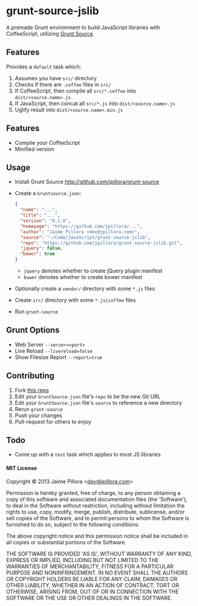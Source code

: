 grunt-source-jslib
====================

A premade Grunt environment to build JavaScript libraries with CoffeeScript,
utilizing [Grunt Source](https://github.com/jpillora/grunt-source).

## Features

Provides a `default` task which:

1. Assumes you have `src/` directory
1. Checks if there are `.coffee` files in `src/`
1. If CoffeeScript, then compile all `src/*.coffee` into `dist/<source.name>.js`
1. If JavaScript, then concat all `src/*.js` into `dist/<source.name>.js`
1. Uglify result into `dist/<source.name>.min.js`

## Features

* Compile your CoffeeScript
* Minified version

## Usage

* Install Grunt Source http://github.com/jpillora/grunt-source

* Create a `Gruntsource.json`:

  ``` json
  {
    "name": "...",
    "title": "...",
    "version": "0.1.0",
    "homepage": "https://github.com/jpillora/...",
    "author": "Jaime Pillora <dev@jpillora.com>",
    "source": "~/Code/JavaScript/grunt-source-jslib",
    "repo": "https://github.com/jpillora/grunt-source-jslib.git",
    "jquery": false,
    "bower": true
  }
  ```
    * `jquery` denotes whether to create jQuery plugin manifest
    * `bower` denotes whether to create bower manifest

* Optionally create a `vendor/` directory with some `*.js` files

* Create `src/` directory with some `*.js|coffee` files

* Run `grunt-source`

## Grunt Options

* Web Server `--server=<port>`
* Live Reload `--livereload=false`
* Show Filesize Report `--report=true`

## Contributing

1. Fork [this repo](https://github.com/jpillora/grunt-source-jslib)
2. Edit your `GruntSource.json` file's `repo` to be the new Git URL
3. Edit your `GruntSource.json` file's `source` to reference a new directory
4. Rerun `grunt-source`
5. Push your changes
6. Pull-request for others to enjoy

## Todo

* Come up with a `test` task which applies to most JS libraries

#### MIT License

Copyright © 2013 Jaime Pillora &lt;dev@jpillora.com&gt;

Permission is hereby granted, free of charge, to any person obtaining
a copy of this software and associated documentation files (the
'Software'), to deal in the Software without restriction, including
without limitation the rights to use, copy, modify, merge, publish,
distribute, sublicense, and/or sell copies of the Software, and to
permit persons to whom the Software is furnished to do so, subject to
the following conditions:

The above copyright notice and this permission notice shall be
included in all copies or substantial portions of the Software.

THE SOFTWARE IS PROVIDED 'AS IS', WITHOUT WARRANTY OF ANY KIND,
EXPRESS OR IMPLIED, INCLUDING BUT NOT LIMITED TO THE WARRANTIES OF
MERCHANTABILITY, FITNESS FOR A PARTICULAR PURPOSE AND NONINFRINGEMENT.
IN NO EVENT SHALL THE AUTHORS OR COPYRIGHT HOLDERS BE LIABLE FOR ANY
CLAIM, DAMAGES OR OTHER LIABILITY, WHETHER IN AN ACTION OF CONTRACT,
TORT OR OTHERWISE, ARISING FROM, OUT OF OR IN CONNECTION WITH THE
SOFTWARE OR THE USE OR OTHER DEALINGS IN THE SOFTWARE.

